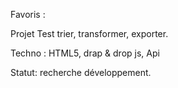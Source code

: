 Favoris :

Projet Test trier, transformer, exporter.
 
Techno : HTML5, drap & drop js, Api 

Statut: recherche développement.
